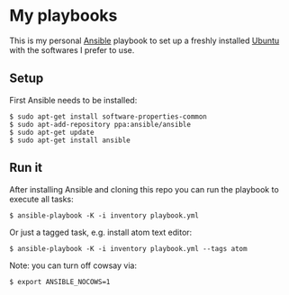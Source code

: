 # My playbooks

This is my personal [Ansible](https://www.ansible.com/) playbook to set up a freshly installed [Ubuntu](https://www.ubuntu.com/) with the softwares I prefer to use.

## Setup

First Ansible needs to be installed:
```
$ sudo apt-get install software-properties-common
$ sudo apt-add-repository ppa:ansible/ansible
$ sudo apt-get update
$ sudo apt-get install ansible
```

## Run it

After installing Ansible and cloning this repo you can run the playbook to execute all tasks:
```
$ ansible-playbook -K -i inventory playbook.yml
```

Or just a tagged task, e.g. install atom text editor:
```
$ ansible-playbook -K -i inventory playbook.yml --tags atom
```

Note: you can turn off cowsay via:
```
$ export ANSIBLE_NOCOWS=1
```

